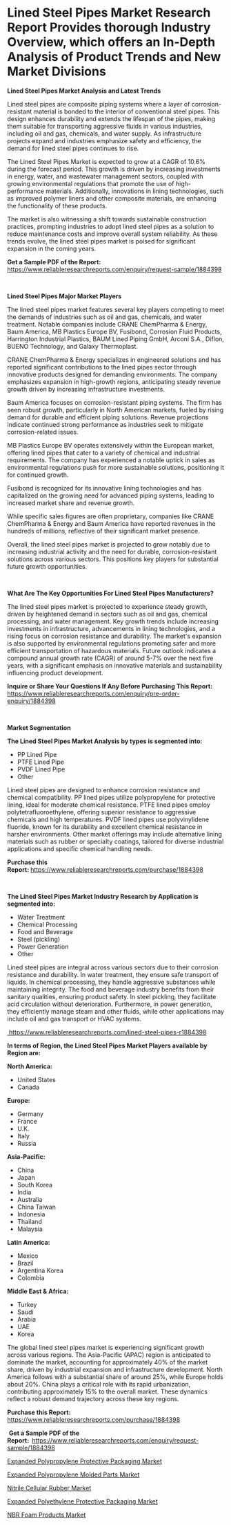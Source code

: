 <p><h1>Lined Steel Pipes Market Research Report Provides thorough Industry Overview, which offers an In-Depth Analysis of Product Trends and New Market Divisions</h1></p><p><strong>Lined Steel Pipes Market Analysis and Latest Trends</strong></p>
<p><p>Lined steel pipes are composite piping systems where a layer of corrosion-resistant material is bonded to the interior of conventional steel pipes. This design enhances durability and extends the lifespan of the pipes, making them suitable for transporting aggressive fluids in various industries, including oil and gas, chemicals, and water supply. As infrastructure projects expand and industries emphasize safety and efficiency, the demand for lined steel pipes continues to rise.</p><p>The Lined Steel Pipes Market is expected to grow at a CAGR of 10.6% during the forecast period. This growth is driven by increasing investments in energy, water, and wastewater management sectors, coupled with growing environmental regulations that promote the use of high-performance materials. Additionally, innovations in lining technologies, such as improved polymer liners and other composite materials, are enhancing the functionality of these products.</p><p>The market is also witnessing a shift towards sustainable construction practices, prompting industries to adopt lined steel pipes as a solution to reduce maintenance costs and improve overall system reliability. As these trends evolve, the lined steel pipes market is poised for significant expansion in the coming years.</p></p>
<p><strong>Get a Sample PDF of the Report:&nbsp;</strong> <a href="https://www.reliableresearchreports.com/enquiry/request-sample/1884398?utm_campaign=10&utm_medium=2&utm_source=Github&utm_content=ia&utm_term=04022025&utm_id=lined-steel-pipes">https://www.reliableresearchreports.com/enquiry/request-sample/1884398</a></p>
<p>&nbsp;</p>
<p><strong>Lined Steel Pipes Major Market Players</strong></p>
<p><p>The lined steel pipes market features several key players competing to meet the demands of industries such as oil and gas, chemicals, and water treatment. Notable companies include CRANE ChemPharma & Energy, Baum America, MB Plastics Europe BV, Fusibond, Corrosion Fluid Products, Harrington Industrial Plastics, BAUM Lined Piping GmbH, Arconi S.A., Diflon, BUENO Technology, and Galaxy Thermoplast.</p><p>CRANE ChemPharma & Energy specializes in engineered solutions and has reported significant contributions to the lined pipes sector through innovative products designed for demanding environments. The company emphasizes expansion in high-growth regions, anticipating steady revenue growth driven by increasing infrastructure investments.</p><p>Baum America focuses on corrosion-resistant piping systems. The firm has seen robust growth, particularly in North American markets, fueled by rising demand for durable and efficient piping solutions. Revenue projections indicate continued strong performance as industries seek to mitigate corrosion-related issues.</p><p>MB Plastics Europe BV operates extensively within the European market, offering lined pipes that cater to a variety of chemical and industrial requirements. The company has experienced a notable uptick in sales as environmental regulations push for more sustainable solutions, positioning it for continued growth.</p><p>Fusibond is recognized for its innovative lining technologies and has capitalized on the growing need for advanced piping systems, leading to increased market share and revenue growth.</p><p>While specific sales figures are often proprietary, companies like CRANE ChemPharma & Energy and Baum America have reported revenues in the hundreds of millions, reflective of their significant market presence.</p><p>Overall, the lined steel pipes market is projected to grow notably due to increasing industrial activity and the need for durable, corrosion-resistant solutions across various sectors. This positions key players for substantial future growth opportunities.</p></p>
<p>&nbsp;</p>
<p><strong>What Are The Key Opportunities For Lined Steel Pipes Manufacturers?</strong></p>
<p><p>The lined steel pipes market is projected to experience steady growth, driven by heightened demand in sectors such as oil and gas, chemical processing, and water management. Key growth trends include increasing investments in infrastructure, advancements in lining technologies, and a rising focus on corrosion resistance and durability. The market's expansion is also supported by environmental regulations promoting safer and more efficient transportation of hazardous materials. Future outlook indicates a compound annual growth rate (CAGR) of around 5-7% over the next five years, with a significant emphasis on innovative materials and sustainability influencing product development.</p></p>
<p><strong>Inquire or Share Your Questions If Any Before Purchasing This Report:</strong> <a href="https://www.reliableresearchreports.com/enquiry/pre-order-enquiry/1884398?utm_campaign=10&utm_medium=2&utm_source=Github&utm_content=ia&utm_term=04022025&utm_id=lined-steel-pipes">https://www.reliableresearchreports.com/enquiry/pre-order-enquiry/1884398</a></p>
<p>&nbsp;</p>
<p><strong>Market Segmentation</strong></p>
<p><strong>The Lined Steel Pipes Market Analysis by types is segmented into:</strong></p>
<p><ul><li>PP Lined Pipe</li><li>PTFE Lined Pipe</li><li>PVDF Lined Pipe</li><li>Other</li></ul></p>
<p><p>Lined steel pipes are designed to enhance corrosion resistance and chemical compatibility. PP lined pipes utilize polypropylene for protective lining, ideal for moderate chemical resistance. PTFE lined pipes employ polytetrafluoroethylene, offering superior resistance to aggressive chemicals and high temperatures. PVDF lined pipes use polyvinylidene fluoride, known for its durability and excellent chemical resistance in harsher environments. Other market offerings may include alternative lining materials such as rubber or specialty coatings, tailored for diverse industrial applications and specific chemical handling needs.</p></p>
<p><strong>Purchase this Report:&nbsp;</strong><a href="https://www.reliableresearchreports.com/purchase/1884398?utm_campaign=10&utm_medium=2&utm_source=Github&utm_content=ia&utm_term=04022025&utm_id=lined-steel-pipes">https://www.reliableresearchreports.com/purchase/1884398</a></p>
<p>&nbsp;</p>
<p><strong>The Lined Steel Pipes Market Industry Research by Application is segmented into:</strong></p>
<p><ul><li>Water Treatment</li><li>Chemical Processing</li><li>Food and Beverage</li><li>Steel (pickling)</li><li>Power Generation</li><li>Other</li></ul></p>
<p><p>Lined steel pipes are integral across various sectors due to their corrosion resistance and durability. In water treatment, they ensure safe transport of liquids. In chemical processing, they handle aggressive substances while maintaining integrity. The food and beverage industry benefits from their sanitary qualities, ensuring product safety. In steel pickling, they facilitate acid circulation without deterioration. Furthermore, in power generation, they efficiently manage steam and other fluids, while other applications may include oil and gas transport or HVAC systems.</p></p>
<p><a href="https://www.reliableresearchreports.com/lined-steel-pipes-r1884398?utm_campaign=10&utm_medium=2&utm_source=Github&utm_content=ia&utm_term=04022025&utm_id=lined-steel-pipes">&nbsp;https://www.reliableresearchreports.com/lined-steel-pipes-r1884398</a></p>
<p><strong>In terms of Region, the Lined Steel Pipes Market Players available by Region are:</strong></p>
<p>
    <p> <strong> North America: </strong>
        <ul>
            <li>United States</li>
            <li>Canada</li>
        </ul>
        </p> 
    <p> <strong> Europe: </strong>
        <ul>
            <li>Germany</li>
            <li>France</li>
            <li>U.K.</li>
            <li>Italy</li>
            <li>Russia</li>
        </ul>
        </p> 
    <p> <strong> Asia-Pacific: </strong>
        <ul>
            <li>China</li>
            <li>Japan</li>
            <li>South Korea</li>
            <li>India</li>
            <li>Australia</li>
            <li>China Taiwan</li>
            <li>Indonesia</li>
            <li>Thailand</li>
            <li>Malaysia</li>
        </ul>
        </p> 
    <p> <strong> Latin America: </strong>
        <ul>
            <li>Mexico</li>
            <li>Brazil</li>
            <li>Argentina Korea</li>
            <li>Colombia</li>
        </ul>
        </p> 
    <p> <strong> Middle East & Africa: </strong>
        <ul>
            <li>Turkey</li>
            <li>Saudi</li>
            <li>Arabia</li>
            <li>UAE</li>
            <li>Korea</li>
        </ul>
    </p>
    </p>
<p><p>The global lined steel pipes market is experiencing significant growth across various regions. The Asia-Pacific (APAC) region is anticipated to dominate the market, accounting for approximately 40% of the market share, driven by industrial expansion and infrastructure development. North America follows with a substantial share of around 25%, while Europe holds about 20%. China plays a critical role with its rapid urbanization, contributing approximately 15% to the overall market. These dynamics reflect a robust demand trajectory across these key regions.</p></p>
<p><strong>Purchase this Report: </strong><a href="https://www.reliableresearchreports.com/purchase/1884398?utm_campaign=10&utm_medium=2&utm_source=Github&utm_content=ia&utm_term=04022025&utm_id=lined-steel-pipes">https://www.reliableresearchreports.com/purchase/1884398</a></p>
<p>&nbsp;<strong>Get a Sample PDF of the Report:&nbsp;&nbsp;</strong><a href="https://www.reliableresearchreports.com/enquiry/request-sample/1884398?utm_campaign=10&utm_medium=2&utm_source=Github&utm_content=ia&utm_term=04022025&utm_id=lined-steel-pipes">https://www.reliableresearchreports.com/enquiry/request-sample/1884398</a></p>
<p><strong></strong></p>
<p><p><a href="https://github.com/leopardmicheal7019/Market-Research-Report-List-1/blob/main/expanded-polypropylene-protective-packaging-market.md?utm_campaign=10&utm_medium=2&utm_source=Github&utm_content=ia&utm_term=04022025&utm_id=lined-steel-pipes">Expanded Polypropylene Protective Packaging Market</a></p><p><a href="https://github.com/domoniqueluoma76/Market-Research-Report-List-1/blob/main/expanded-polypropylene-molded-parts-market.md?utm_campaign=10&utm_medium=2&utm_source=Github&utm_content=ia&utm_term=04022025&utm_id=lined-steel-pipes">Expanded Polypropylene Molded Parts Market</a></p><p><a href="https://github.com/barnickclara79/Market-Research-Report-List-1/blob/main/nitrile-cellular-rubber-market.md?utm_campaign=10&utm_medium=2&utm_source=Github&utm_content=ia&utm_term=04022025&utm_id=lined-steel-pipes">Nitrile Cellular Rubber Market</a></p><p><a href="https://github.com/millionkaryn68/Market-Research-Report-List-1/blob/main/expanded-polyethylene-protective-packaging-market.md?utm_campaign=10&utm_medium=2&utm_source=Github&utm_content=ia&utm_term=04022025&utm_id=lined-steel-pipes">Expanded Polyethylene Protective Packaging Market</a></p><p><a href="https://github.com/waverlyam689/Market-Research-Report-List-1/blob/main/nbr-foam-products-market.md?utm_campaign=10&utm_medium=2&utm_source=Github&utm_content=ia&utm_term=04022025&utm_id=lined-steel-pipes">NBR Foam Products Market</a></p></p>